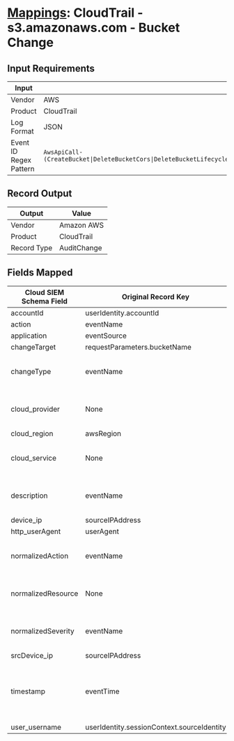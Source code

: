 # [Mappings](README.md): CloudTrail - s3.amazonaws.com - Bucket Change

## Input Requirements

|Input|Value|
|-----|-----|
|Vendor|AWS|
|Product|CloudTrail|
|Log Format|JSON|
|Event ID Regex Pattern|`AwsApiCall-(CreateBucket\|DeleteBucketCors\|DeleteBucketLifecycle\|DeleteBucketPolicy\|PutBucketAcl\|PutBucketCors\|PutBucketLifecycle\|PutBucketPolicy\|PutBucketReplication)`|

## Record Output

|Output|Value|
|------|-----|
|Vendor|Amazon AWS|
|Product|CloudTrail|
|Record Type|AuditChange|

## Fields Mapped

|Cloud SIEM Schema Field|Original Record Key|Notes|
|-----------------------|-------------------|-----|
|accountId|userIdentity.accountId||
|action|eventName||
|application|eventSource||
|changeTarget|requestParameters.bucketName||
|changeType|eventName|This is a lookup field. More info to come in the catalog later...|
|cloud_provider|None|The static text `AWS` is populated in this schema field.|
|cloud_region|awsRegion||
|cloud_service|None|The static text `S3` is populated in this schema field.|
|description|eventName|This is a lookup field. More info to come in the catalog later...|
|device_ip|sourceIPAddress||
|http_userAgent|userAgent||
|normalizedAction|eventName|This is a lookup field. More info to come in the catalog later...|
|normalizedResource|None|The static text `bucket` is populated in this schema field.|
|normalizedSeverity|eventName|This is a lookup field. More info to come in the catalog later...|
|srcDevice_ip|sourceIPAddress||
|timestamp|eventTime|We expect the orginal record value of `eventTime` is in the format `yyyy-MM-dd'T'HH:mm:ss'Z'`|
|user_username|userIdentity.sessionContext.sourceIdentity||

